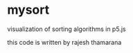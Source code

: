 # mysort
visualization of sorting algorithms in p5.js

this code is written by rajesh thamarana 









